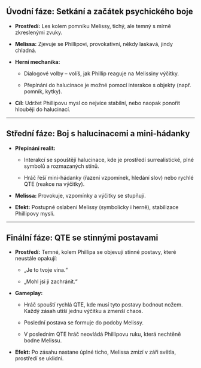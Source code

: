 ## Úvodní fáze: Setkání a začátek psychického boje

- **Prostředí:** Les kolem pomníku Melissy, tichý, ale temný s mírně zkreslenými zvuky.
    
- **Melissa:** Zjevuje se Phillipovi, provokativní, někdy laskavá, jindy chladná.
    
- **Herní mechanika:**
    
    - Dialogové volby – volíš, jak Phillip reaguje na Melissiny výčitky.
        
    - Přepínání do halucinace je možné pomocí interakce s objekty (např. pomník, kytky).
        
- **Cíl:** Udržet Phillipovu mysl co nejvíce stabilní, nebo naopak ponořit hlouběji do halucinací.
    

---

## Střední fáze: Boj s halucinacemi a mini-hádanky

- **Přepínání realit:**
    
    - Interakcí se spouštějí halucinace, kde je prostředí surrealistické, plné symbolů a rozmazaných stínů.
        
    - Hráč řeší mini-hádanky (řazení vzpomínek, hledání slov) nebo rychlé QTE (reakce na výčitky).
        
- **Melissa:** Provokuje, vzpomínky a výčitky se stupňují.
    
- **Efekt:** Postupné oslabení Melissy (symbolicky i herně), stabilizace Phillipovy mysli.
    

---

## Finální fáze: QTE se stinnými postavami

- **Prostředí:** Temné, kolem Phillipa se objevují stinné postavy, které neustále opakují:
    
    - „Je to tvoje vina.“
        
    - „Mohl jsi ji zachránit.“
        
- **Gameplay:**
    
    - Hráč spouští rychlá QTE, kde musí tyto postavy bodnout nožem. Každý zásah utiší jednu výčitku a zmenší chaos.
        
    - Poslední postava se formuje do podoby Melissy.
        
    - V posledním QTE hráč neovládá Phillipovu ruku, která nechtěně bodne Melissu.
        
- **Efekt:** Po zásahu nastane úplné ticho, Melissa zmizí v záři světla, prostředí se uklidní.